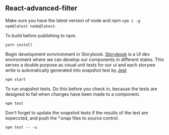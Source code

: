 ## React-advanced-filter
Make sure you have the latest version of node and npm `npm i -g npm@latest node@latest`.

To build before publishing to npm.
```
yarn install
```

Begin development evnvironment in Storybook. [Storybook](https://storybook.js.org/basics/introduction/) is a UI dev environment where we can develop our components in different states. This serves a double purpose as visual unit tests for our ui and each storywe write is automatically generated into snapshot test by [Jest](https://facebook.github.io/jest/docs/en/getting-started.html#content)
```
npm start
```

To run snapshot tests. Do this before you check in, because the tests are designed to fail when changes have been made to a component. 
```
npm test
```

Don't forget to update the snapshot tests if the results of the test are expeccted, and push the *.snap files to source control.
```
npm test -- -u
```
